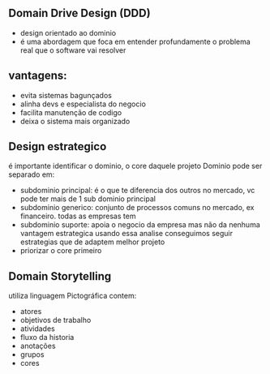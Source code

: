 ## Domain Drive Design (DDD)
- design orientado ao dominio
- é uma abordagem que foca em entender profundamente o problema real que o software vai resolver 

## vantagens:
 - evita sistemas bagunçados
 - alinha devs e especialista do negocio
 - facilita manutenção de codigo
 - deixa o sistema mais organizado


## Design estrategico
é importante identificar o dominio, o core daquele projeto
Dominio pode ser separado em:
- subdominio principal: é o que te diferencia dos outros no mercado, vc pode ter mais de 1 sub dominio principal
- subdominio generico: conjunto de processos comuns no mercado, ex financeiro. todas as empresas tem
- subdominio suporte: apoia o negocio da empresa mas não da nenhuma vantagem estrategica
usando essa analise conseguimos seguir estrategias que de adaptem melhor projeto
- priorizar o core primeiro 

## Domain Storytelling
utiliza linguagem Pictográfica
contem:
- atores
- objetivos de trabalho
- atividades 
- fluxo da historia
- anotações
- grupos
- cores




<!--stackedit_data:
eyJoaXN0b3J5IjpbLTExNDA4MTI0MTQsLTEzNTM0MDgyMDUsMj
A4NzQ0MjU5OCwtMTQzMTQyNTUyMCwyMDg3NDQyNTk4LDEzODEz
NzA4NTIsLTI1ODY1NDI5NiwyMTIyNjk2NjI0LC0xNzY5MzcxNz
E0LDI1MjA4NTE5NV19
-->